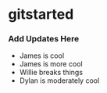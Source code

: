 # gitstarted
### Add Updates Here
* James is cool
* James is more cool
* Willie breaks things
* Dylan is moderately cool
